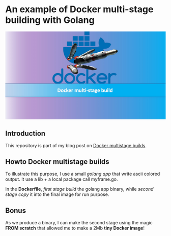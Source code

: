# An example of Docker multi-stage building with Golang

![Itwars multi-stage building Docker](docker-multistage-build-HD.jpg)


## Introduction

This repository is part of my blog post on [Docker multistage builds](http://www.it-wars.com/posts/virtualisation/docker-multi-stage-builds/).

## Howto Docker multistage builds

To illustrate this purpose, I use a small *golang app* that write ascii colored output. It use a lib + a local package call myframe.go.

In the **Dockerfile**, *first stage build* the golang app binary, while *second stage copy* it into the final image for run purpose.

## Bonus

As we produce a binary, I can make the second stage using the magic **FROM scratch** that allowed me to make a 2Mb **tiny Docker image**!
